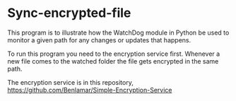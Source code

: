 # Sync-encrypted-file
This program is to illustrate how the WatchDog module in Python be used to monitor a given path for any changes or updates that happens.

To run this program you need to the encryption service first. Whenever a new file comes to the watched folder the file gets encrypted in the same path.

The encryption service is in this repository, https://github.com/Benlamar/Simple-Encryption-Service
